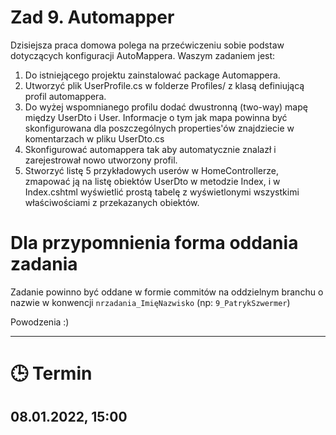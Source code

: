 
# Zad 9. Automapper

Dzisiejsza praca domowa polega na przećwiczeniu sobie podstaw dotyczących konfiguracji AutoMappera. Waszym zadaniem jest:
1. Do istniejącego projektu zainstalować package Automappera.
2. Utworzyć plik UserProfile.cs w folderze Profiles/ z klasą definiującą profil automappera.
3. Do wyżej wspomnianego profilu dodać dwustronną (two-way) mapę między UserDto i User. Informacje o tym jak mapa powinna być skonfigurowana dla poszczególnych properties'ów znajdziecie w komentarzach w pliku UserDto.cs
4. Skonfigurować automappera tak aby automatycznie znalazł i zarejestrował nowo utworzony profil.
5. Stworzyć listę 5 przykładowych userów w HomeControllerze, zmapować ją na listę obiektów UserDto w metodzie Index, i w Index.cshtml wyświetlić prostą tabelę z wyświetlonymi wszystkimi właściwościami z przekazanych obiektów.

# Dla przypomnienia forma oddania zadania
Zadanie powinno być oddane w formie commitów na oddzielnym branchu o nazwie w konwencji `nrzadania_ImięNazwisko` (np: `9_PatrykSzwermer`)

Powodzenia :)

---

# :clock3: Termin
## 08.01.2022, 15:00 
